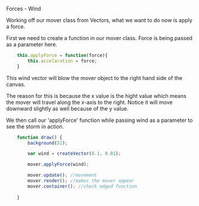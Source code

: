 Forces - Wind

Working off our mover class from Vectors, what we want to do now is apply a force.

First we need to create a function in our mover class. Force is being passed as a parameter here.


```js
    this.applyForce = function(force){
        this.accelaration = force;
    }
```

This wind vector will blow the mover object to the right hand side of the canvas. 

The reason for this is because the x value is the hight value which means the mover will travel along the x-axis to the right. Notice it will move downward slightly as well because of the y value.

We then call our 'applyForce' function while passing wind as a parameter to see the storm in action.

```js
	function draw() {
	    background(51);

	    var wind = createVector(0.1, 0.01);

	    mover.applyForce(wind);

	    mover.update(); //movement
	    mover.render(); //makes the mover appear
	    mover.container(); //check edged function
	    
	}
```